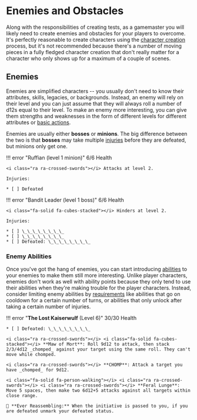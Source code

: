 # Enemies and Obstacles

Along with the responsibilities of creating tests, as a gamemaster you will likely need to create enemies and obstacles for your players to overcome. It's perfectly reasonable to create characters using the [character creation](../getting_started/creation.md) process, but it's not recommended because there's a number of moving pieces in a fully fledged character creation that don't really matter for a character who only shows up for a maximum of a couple of scenes.


## Enemies

Enemies are simplified characters -- you usually don't need to know their attributes, skills, legacies, or backgrounds. Instead, an enemy will rely on their level and you can just assume that they will always roll a number of d12s equal to their level. To make an enemy more interesting, you can give them strengths and weaknesses in the form of different levels for different attributes or [basic actions](../gameplay/basic_actions.md).

Enemies are usually either **bosses** or **minions**. The big difference between the two is that **bosses** may take multiple [injuries](../character/health.md#injuries) before they are defeated, but minions only get one.

!!! error "Ruffian (level 1 minion)"
    6/6 Health
    
    <i class="ra ra-crossed-swords"></i> Attacks at level 2.
    
    Injuries:
    
    * [ ] Defeated

!!! error "Bandit Leader (level 1 boss)"
    6/6 Health
    
    <i class="fa-solid fa-cubes-stacked"></i> Hinders at level 2.
    
    Injuries:
    
    * [ ] \_\_\_\_\_\_\_\_
    * [ ] \_\_\_\_\_\_\_\_
    * [ ] Defeated: \_\_\_\_\_\_\_\_

### Enemy Abilities

Once you've got the hang of enemies, you can start introducing [abilities](../character/abilities.md) to your enemies to make them still more interesting. Unlike player characters, enemies don't work as well with ability points because they only tend to use their abilities when they're making trouble for the player characters. Instead, consider limiting enemy abilities by [requirements](../running_the_game/creating_abilities.md#requirements) like abilities that go on cooldown for a certain number of turns, or abilities that only unlock after taking a certain number of injuries.

!!! error "**The Lost Kaiserwulf** (Level 6)"
    30/30 Health 
    
    * [ ] Defeated: \_\_\_\_\_\_\_\_
    
    <i class="ra ra-crossed-swords"></i> <i class="fa-solid fa-cubes-stacked"></i> **Maw of Mort**: Roll 9d12 to attack, then stack 2/3/4d12 _chomped_ against your target using the same roll. They can't move while chomped.
    
    <i class="ra ra-crossed-swords"></i> **CHOMP**: Attack a target you have _chomped_ for 9d12.
    
    <i class="fa-solid fa-person-walking"></i> <i class="ra ra-crossed-swords"></i> <i class="ra ra-crossed-swords"></i> **Feral Lunge**: Move 5 spaces, then make two 6d12+5 attacks against all targets within close range. 
    
    🔂 **Ever Reassembling:** When the initiative is passed to you, if you are defeated unmark your defeated status.
